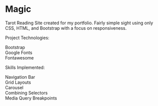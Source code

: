 # Magic
Tarot Reading Site created for my portfolio. Fairly simple sight using only CSS, HTML, and Bootstrap with a focus on responsiveness.

Project Technologies:  

Bootstrap  
Google Fonts  
Fontawesome  

Skills Implemented:  

Navigation Bar  
Grid Layouts  
Carousel  
Combining Selectors  
Media Query Breakpoints  
